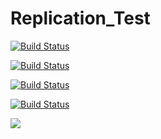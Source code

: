 Replication_Test
================

[![Build Status](https://img.shields.io/travis/vmware/vca-cli.svg?style=plastic)](http://107.189.120.119/job/photon_build_dev/)

[![Build Status](https://img.shields.io/jenkins/s/https/jenkins.qa.ubuntu.com/precise-desktop-amd64_default.svg?style=plastic)](http://107.189.120.119/job/photon_build_dev/)


[![Build Status](http://107.189.120.119/job/photon_build_dev/badge/icon?style=plastic)](http://107.189.120.119/job/photon_build_dev/)

[![Build Status](https://ci.storm-enroute.com:8080/job/public-macrogl/badge/icon?style=plastic)](http://107.189.120.119/job/photon_build_dev/)


<a href='http://107.189.120.119/job/photon_build_dev'><img src='http://107.189.120.119/buildStatus/icon?job=photon_build_dev'></a>

